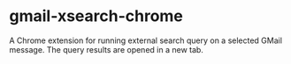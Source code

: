 # gmail-xsearch-chrome
A Chrome extension for running external search query on a selected GMail message. The query results are opened in a new tab.
